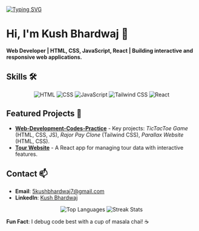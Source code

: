 [![Typing SVG](https://readme-typing-svg.demolab.com?font=Google+sans&pause=1000&color=18F769&background=19191900&center=true&width=435&lines=Building+Interactive+Webapps)](https://git.io/typing-svg)
# **Hi, I'm Kush Bhardwaj** 👋
**Web Developer | HTML, CSS, JavaScript, React | Building interactive and responsive web applications.**

## **Skills** 🛠️
<p align="center">
  <img src="https://img.shields.io/badge/HTML-E34F26?logo=html5&logoColor=white" alt="HTML"/>
  <img src="https://img.shields.io/badge/CSS-1572B6?logo=css3&logoColor=white" alt="CSS"/>
  <img src="https://img.shields.io/badge/JavaScript-F7DF1E?logo=javascript&logoColor=black" alt="JavaScript"/>
  <img src="https://img.shields.io/badge/Tailwind_CSS-38B2AC?logo=tailwind-css&logoColor=white" alt="Tailwind CSS"/>
  <img src="https://img.shields.io/badge/React-61DAFB?logo=react&logoColor=black" alt="React"/>
</p>

## **Featured Projects** 🚀
- **[Web-Development-Codes-Practice](https://github.com/root-kush369/Web-Development-Codes-Practice)** - Key projects: *TicTacToe Game* (HTML, CSS, JS), *Rajor Pay Clone* (Tailwind CSS), *Parallax Website* (HTML, CSS).
- **[Tour Website](https://github.com/root-kush369/jot-down)** - A React app for managing tour data with interactive features.

## **Contact** 📫
- **Email**: [5kushbhardwaj7@gmail.com](mailto:5kushbhardwaj7@gmail.com)  
- **LinkedIn**: [Kush Bhardwaj](https://www.linkedin.com/in/kush-bhardwaj7/)  

<p align="center">
  <img src="https://github-readme-stats.vercel.app/api/top-langs?username=root-kush369" alt="Top Languages"/>
  <img src="https://github-readme-streak-stats.herokuapp.com/?user=root-kush369" alt="Streak Stats"/>
</p>

**Fun Fact**: I debug code best with a cup of masala chai! ☕
